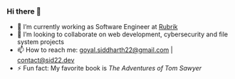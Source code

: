 ### Hi there 👋

- 🔭 I’m currently working as Software Engineer at [Rubrik](https://www.rubrik.com/)
- 👯 I’m looking to collaborate on web development, cybersecurity and file system projects
- 📫 How to reach me: [goyal.siddharth22@gmail.com](mailto:goyal.siddharth22@gmail.com) | [contact@sid22.dev](mailto:contact@sid22.dev)
- ⚡ Fun fact: My favorite book is *The Adventures of Tom Sawyer*

<!--
**sid22/sid22** is a ✨ _special_ ✨ repository because its `README.md` (this file) appears on your GitHub profile.

Here are some ideas to get you started:

- 🔭 I’m currently working on ...
- 🌱 I’m currently learning ...
- 👯 I’m looking to collaborate on ...
- 🤔 I’m looking for help with ...
- 💬 Ask me about ...
- 📫 How to reach me: ...
- 😄 Pronouns: ...
- ⚡ Fun fact: ...
-->
